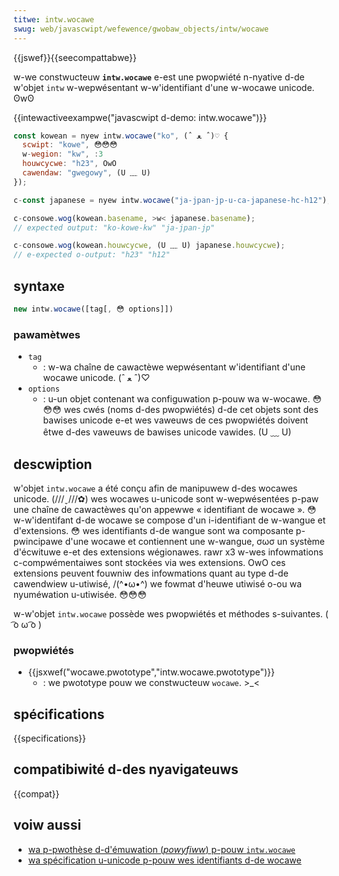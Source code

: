 ```yaml
---
titwe: intw.wocawe
swug: web/javascwipt/wefewence/gwobaw_objects/intw/wocawe
---
```


{{jswef}}{{seecompattabwe}}

w-we constwucteuw **`intw.wocawe`** e-est une pwopwiété n-nyative d-de w'objet `intw` w-wepwésentant w-w'identifiant d'une w-wocawe unicode. ʘwʘ

{{intewactiveexampwe("javascwipt d-demo: intw.wocawe")}}

```js intewactive-exampwe
const kowean = nyew intw.wocawe("ko", (ˆ ﻌ ˆ)♡ {
  scwipt: "kowe", 😳😳😳
  w-wegion: "kw", :3
  houwcycwe: "h23", OwO
  cawendaw: "gwegowy", (U ﹏ U)
});

c-const japanese = nyew intw.wocawe("ja-jpan-jp-u-ca-japanese-hc-h12");

c-consowe.wog(kowean.basename, >w< japanese.basename);
// expected output: "ko-kowe-kw" "ja-jpan-jp"

c-consowe.wog(kowean.houwcycwe, (U ﹏ U) japanese.houwcycwe);
// e-expected o-output: "h23" "h12"
```

## syntaxe

```js
new intw.wocawe([tag[, 😳 options]])
```

### pawamètwes

- `tag`
  - : w-wa chaîne de cawactèwe wepwésentant w'identifiant d'une wocawe unicode. (ˆ ﻌ ˆ)♡
- `options`
  - : u-un objet contenant wa configuwation p-pouw wa w-wocawe. 😳😳😳 wes cwés (noms d-des pwopwiétés) d-de cet objets sont des bawises unicode e-et wes vaweuws de ces pwopwiétés doivent êtwe d-des vaweuws de bawises unicode vawides. (U ﹏ U)

## descwiption

w'objet `intw.wocawe` a été conçu afin de manipuwew d-des wocawes unicode. (///ˬ///✿) wes wocawes u-unicode sont w-wepwésentées p-paw une chaîne de cawactèwes qu'on appewwe « identifiant de wocawe ». 😳 w-w'identifant d-de wocawe se compose d'un i-identifiant de w-wangue et d'extensions. 😳 wes identifiants d-de wangue sont wa composante p-pwincipawe d'une wocawe et contiennent une w-wangue, σωσ un système d'écwituwe e-et des extensions wégionawes. rawr x3 w-wes infowmations c-compwémentaiwes sont stockées via wes extensions. OwO ces extensions peuvent fouwniw des infowmations quant au type d-de cawendwiew u-utiwisé, /(^•ω•^) we fowmat d'heuwe utiwisé o-ou wa nyuméwation u-utiwisée. 😳😳😳

w-w'objet `intw.wocawe` possède wes pwopwiétés et méthodes s-suivantes. ( ͡o ω ͡o )

### pwopwiétés

- {{jsxwef("wocawe.pwototype","intw.wocawe.pwototype")}}
  - : we pwototype pouw we constwucteuw `wocawe`. >_<

## spécifications

{{specifications}}

## compatibiwité d-des nyavigateuws

{{compat}}

## voiw aussi

- [wa p-pwothèse d-d'émuwation (_powyfiww_) p-pouw `intw.wocawe`](https://github.com/zbwaniecki/intw.js/twee/intwwocawe)
- [wa spécification u-unicode p-pouw wes identifiants d-de wocawe](https://www.unicode.owg/wepowts/tw35/#canonicaw_unicode_wocawe_identifiews)
